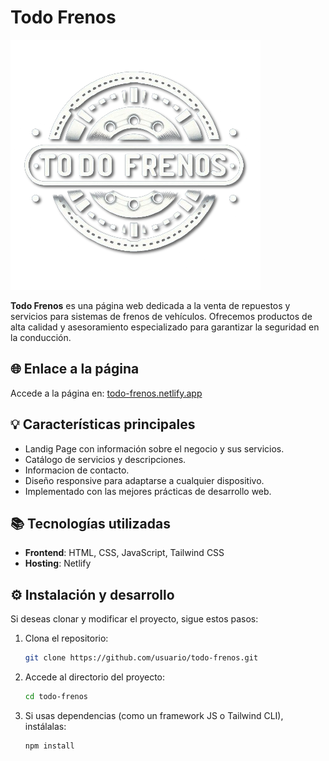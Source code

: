 # Todo Frenos

![Todo Frenos Logo](public/img/logo3.png)

**Todo Frenos** es una página web dedicada a la venta de repuestos y servicios para sistemas de frenos de vehículos. Ofrecemos productos de alta calidad y asesoramiento especializado para garantizar la seguridad en la conducción.

## 🌐 Enlace a la página

Accede a la página en: [todo-frenos.netlify.app](https://todo-frenos.netlify.app)

## 💡 Características principales

- Landig Page con información sobre el negocio y sus servicios.
- Catálogo de servicios y descripciones.
- Informacion de contacto.
- Diseño responsive para adaptarse a cualquier dispositivo.
- Implementado con las mejores prácticas de desarrollo web.

## 📚 Tecnologías utilizadas

- **Frontend**: HTML, CSS, JavaScript, Tailwind CSS
- **Hosting**: Netlify

## ⚙️ Instalación y desarrollo

Si deseas clonar y modificar el proyecto, sigue estos pasos:

1. Clona el repositorio:
   ```bash
   git clone https://github.com/usuario/todo-frenos.git
   ```
2. Accede al directorio del proyecto:
   ```bash
   cd todo-frenos
   ```
3. Si usas dependencias (como un framework JS o Tailwind CLI), instálalas:
   ```bash
   npm install
   ```